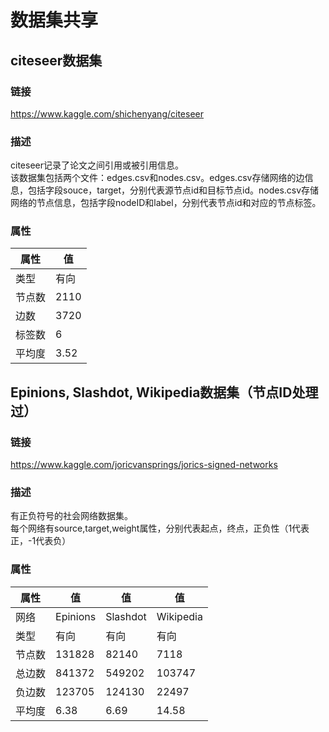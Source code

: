 # 数据集共享
## citeseer数据集
### 链接
https://www.kaggle.com/shichenyang/citeseer
### 描述
citeseer记录了论文之间引用或被引用信息。  
该数据集包括两个文件：edges.csv和nodes.csv。edges.csv存储网络的边信息，包括字段souce，target，分别代表源节点id和目标节点id。nodes.csv存储网络的节点信息，包括字段nodeID和label，分别代表节点id和对应的节点标签。
### 属性
|属性|值|
|----|-----|
|类型|有向|
|节点数|2110|
|边数|3720|
|标签数|6|
|平均度|3.52|
  
## Epinions, Slashdot, Wikipedia数据集（节点ID处理过）
### 链接
https://www.kaggle.com/joricvansprings/jorics-signed-networks
### 描述
有正负符号的社会网络数据集。  
每个网络有source,target,weight属性，分别代表起点，终点，正负性（1代表正，-1代表负）
### 属性
|属性|值|值|值|
|----|-----|-----|-----|
|网络|Epinions|Slashdot|Wikipedia|
|类型|有向|有向|有向|
|节点数|131828|82140|7118|
|总边数|841372|549202|103747|
|负边数|123705|124130|22497|
|平均度|6.38|6.69|14.58|
